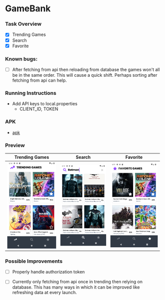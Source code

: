 # GameBank

### Task Overview

- [x] Trending Games
- [x] Search
- [x] Favorite

### Known bugs:
- [ ] After fetching from api then reloading from database the games won't all be in the same order. This will cause a quick shift. Perhaps sorting after fetching from api can help.

### Running Instructions
- Add API keys to local.properties
  - CLIENT_ID, TOKEN

### APK
- [apk](game_bank.apk)

### Preview

|Trending Games |Search | Favorite|
--- | --- | ---
![Trending](trending.png)|![Search](search.png) |![Favorites](favorites.png)

### Possible Improvements
- [ ] Properly handle authorization token
- [ ] Currently only fetching from api once in trending then relying on database. This has many ways in which it can be improved like refreshing data at every launch.





